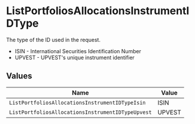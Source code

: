 # ListPortfoliosAllocationsInstrumentIDType

The type of the ID used in the request.
* ISIN - International Securities Identification Number
* UPVEST - UPVEST's unique instrument identifier


## Values

| Name                                              | Value                                             |
| ------------------------------------------------- | ------------------------------------------------- |
| `ListPortfoliosAllocationsInstrumentIDTypeIsin`   | ISIN                                              |
| `ListPortfoliosAllocationsInstrumentIDTypeUpvest` | UPVEST                                            |